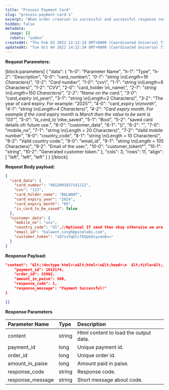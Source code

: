 ```yaml
---
title: "Process Payment Card"
slug: "process-payment-card-1"
excerpt: "When order creation is successful and successful response received by the merchant then the merchant needs to call second consecutive server to server call which would process the payment to create unique transction id. In this API call merchant need to pass Card/UPI/GPAY/Netbanking transaction related data."
hidden: false
metadata: 
  image: []
  robots: "index"
createdAt: "Thu Feb 03 2022 12:12:14 GMT+0000 (Coordinated Universal Time)"
updatedAt: "Tue Oct 04 2022 14:22:34 GMT+0000 (Coordinated Universal Time)"
---
```

**Request Parameters:** 

[block:parameters]
{
  "data": {
    "h-0": "Parameter Name",
    "h-1": "Type",
    "h-2": "Description",
    "0-0": "card_number\\*",
    "0-1": "string  \n(Length=19 Characters)",
    "0-2": "Card number",
    "1-0": "cvv\\*",
    "1-1": "string  \n(Length=6 Characters)",
    "1-2": "CVV",
    "2-0": "card_holder  \n\\_name\\*",
    "2-1": "string  \n(Length=150 Characters)",
    "2-2": "Name on the card.",
    "3-0": "card_expiry  \n\\_year\\*",
    "3-1": "string  \n(Length=2 Characters)",
    "3-2": "The year of card expiry. For example: \"2025\"",
    "4-0": "card_expiry  \n\\_month",
    "4-1": "string  \n(Length=4 Characters)",
    "4-2": "Card expiry month. For example if the card expiry month is March then the value to be sent is \"03\"",
    "5-0": "is_card_to_  \nbe_saved",
    "5-1": "Bool",
    "5-2": "saved card details ofr future use.",
    "6-0": "customer_data",
    "6-1": "()",
    "6-2": "",
    "7-0": "mobile_no",
    "7-1": "string  \n(Length = 20 Characters)",
    "7-2": "Vaild mobile number",
    "8-0": "country_code",
    "8-1": "string  \n(Length = 10 Characters)",
    "8-2": "Vaild country code.",
    "9-0": "email_id",
    "9-1": "string  \n(Length = 105 Characters)",
    "9-2": "Email of the user.",
    "10-0": "customer_token\\*",
    "10-1": "string",
    "10-2": "Generated customer token."
  },
  "cols": 3,
  "rows": 11,
  "align": [
    "left",
    "left",
    "left"
  ]
}
[/block]


**Request Body payload:** 

```json JSON
{
  "card_data": {
    "card_number": "4012001037141112",
    "cvv": "123",
    "card_holder_name": "BALWANT",
    "card_expiry_year": "2024",
    "card_expiry_month": "05",
    "is_card_to_be_saved": false
  },
  "customer_data": {
    "mobile_no": "xxx",
    "country_code": "91",//Optional If send then okay otherwise we are assigning default value
    "email_id": "balwant.singh@pinelabs.com",
    "customer_token": "vQ7ssVqGlcfEUpGdzycwnQ=="
  }
}
```

**Response Payload:** 

```json 200 Success
"content": "&lt;!doctype html>\n&lt;html>\n&lt;head>\n  &lt;title>&lt;/title>\n  &lt;meta http-equiv=&quot;X-UA-Compatible&quot; content=&quot;IE=edge&quot;>\n  &lt;meta charset=&quot;utf-8&quot; />\n  &lt;meta name=&quot;viewport&quot; content=&quot;width=device-width, initial-scale=1&quot;>\n  &lt;link href=&quot;https://fonts.googleapis.com/icon?family=Material+Icons&quot; rel=&quot;stylesheet&quot;/>\n  &lt;link href=&quot;https://fonts.googleapis.com/css?family=Muli:400,600,800&quot; rel=&quot;stylesheet&quot;/>\n&lt;/head>\n&lt;script>\n  var events = {\n    page: &#39;gateway_otp_postform&#39;,\n    props: {\n          payment_id: &#39;pay_IpBZ16y9FkPLuJ&#39;,\n              merchant_id: &#39;DcIpvz549ymVaY&#39;,\n        },\n    load: true,\n    unload: true\n  }\n&lt;/script>\n&lt;script>\n!function(e){e.track=Boolean;try{if(/razorpay\\.in$/.test(location.origin))return;if(&quot;object&quot;!=typeof e.events)return;var n=e.events.props;if(0===Object.keys(n).length)return;var t,o=e.events,r=o.page,a=o.load,s=o.unload,i=o.error,c=&quot;https://lumberjack.razorpay.com/v1/track&quot;,u=&quot;MC40OTMwNzgyMDM3MDgwNjI3Nw9YnGzW&quot;,p=&quot;function&quot;==typeof navigator.sendBeacon,d=Date.now(),f=[{name:&quot;ua_parser&quot;,input_key:&quot;user_agent&quot;,output_key:&quot;user_agent_parsed&quot;}];function l(e,o){(o=o||{}).beacon=p,o.time_since_render=Date.now()-d,o.url=location.href,function(e,n){if(e&amp;&amp;n)Object.keys(n).forEach(function(t){e[t]=n[t]})}(o,n);var a={addons:f,events:[{event:r+&quot;:&quot;+e,properties:o,timestamp:Date.now()}]},s=encodeURIComponent(btoa(unescape(encodeURIComponent(JSON.stringify(a))))),i=JSON.stringify({key:u,data:s});p?navigator.sendBeacon(c,i):((t=new XMLHttpRequest).open(&quot;post&quot;,c,!0),t.send(i))}a&amp;&amp;l(&quot;load&quot;),s&amp;&amp;e.addEventListener(&quot;unload&quot;,function(){l(&quot;unload&quot;)}),i&amp;&amp;e.addEventListener(&quot;error&quot;,function(e){l(&quot;error&quot;,{message:e.message,line:e.line,col:e.col,stack:e.error&amp;&amp;e.error.stack})})}catch(e){}e.track=l}(window);\n&lt;/script>\n\n&lt;body>\n    &lt;div id=&quot;preloading&quot;>\n        &lt;style>\n            body {\n                background: #f4f4f4;\n            }\n        &lt;/style>\n        &lt;style>\n@keyframes  lo{to{transform:rotate(360deg)}}@-webkit-keyframes lo{to{-webkit-transform:rotate(360deg)}}\n.loader{height:24px;width:24px;border-radius:50%;display:inline-block;\n  animation:lo .8s infinite linear;-webkit-animation:lo .8s infinite linear;\n  transition:0.3s;-webkit-transition:0.3s;\n  opacity:0;border:2px solid #3395FF;border-top-color:transparent}\n.vis{opacity:1}\n&lt;/style>\n&lt;div class=&quot;loader vis&quot; style=&quot;position:absolute;top:115px;left:50%;margin-left:-12px&quot;>&lt;/div>\n        &lt;img src=&quot;https://cdn.razorpay.com/logo.svg&quot; id=&quot;logo&quot; height=&quot;35px&quot; style=&quot;margin:30px auto 10px; display:block&quot;>\n    &lt;/div>\n  &lt;script type=&quot;text/javascript&quot;>\n    // input data //\n    var data = {&quot;type&quot;:&quot;otp&quot;,&quot;request&quot;:{&quot;url&quot;:&quot;https:\/\/api.razorpay.com\/v1\/payments\/pay_IpBZ16y9FkPLuJ\/otp_submit\/4f3ae8d949e9be5ce4a0c70e08b7114bc8e06dc2?key_id=rzp_test_i00i1DaqSdP1bj&quot;,&quot;content&quot;:{&quot;type&quot;:&quot;otp&quot;,&quot;bank&quot;:&quot;ICIC&quot;,&quot;next&quot;:[&quot;submit_otp&quot;,&quot;resend_otp&quot;]},&quot;method&quot;:&quot;POST&quot;},&quot;version&quot;:1,&quot;payment_id&quot;:&quot;pay_IpBZ16y9FkPLuJ&quot;,&quot;gateway&quot;:&quot;eyJpdiI6ImUrXC8zWktKRFFycUdnS04zU3pybTV3PT0iLCJ2YWx1ZSI6ImM1dlNmR2pGQ3czZlM2cnZVNEQ3bnh0NlFkUmY2STdpSmowXC9ETW9LV0dZPSIsIm1hYyI6IjlkNTVhNjU5Y2NiMzA5MTdhMTNmYjU0YmI4MjgwOGQ2NzY3OTFlYTVlOGNiZDA4NGIwMDU1NGEzZjAxMzgxZjUifQ==&quot;,&quot;contact&quot;:&quot;+919050157978&quot;,&quot;amount&quot;:&quot;5.00&quot;,&quot;formatted_amount&quot;:&quot;₹ 5&quot;,&quot;wallet&quot;:null,&quot;merchant&quot;:&quot;Test&quot;,&quot;merchant_id&quot;:&quot;DcIpvz549ymVaY&quot;,&quot;theme_color&quot;:&quot;#3594E2&quot;,&quot;nobranding&quot;:false,&quot;redirect&quot;:&quot;https:\/\/api.razorpay.com\/v1\/payments\/pay_IpBZ16y9FkPLuJ\/authentication\/redirect?key_id=rzp_test_i00i1DaqSdP1bj&quot;,&quot;metadata&quot;:{&quot;issuer&quot;:&quot;HDFC&quot;,&quot;network&quot;:&quot;VISA&quot;,&quot;last4&quot;:&quot;1112&quot;,&quot;iin&quot;:&quot;401200&quot;}};\n    // input data //\n    try { CheckoutBridge.setPaymentID(data.payment_id) } catch(e){}\n  &lt;/script>\n  &lt;div id=&quot;app&quot;>&lt;/div>\n  &lt;script type=&quot;text/javascript&quot; src=&quot;https://cdn.razorpay.com/static/otp/bundle.js&quot; charset=&quot;utf-8&quot;>&lt;/script>\n  \n  &lt;form class=&quot;card&quot; id=&quot;otpform&quot; name=&quot;otpform&quot; action=&quot;https://api.razorpay.com/v1/payments/pay_IpBZ16y9FkPLuJ/otp_submit/4f3ae8d949e9be5ce4a0c70e08b7114bc8e06dc2?key_id=rzp_test_i00i1DaqSdP1bj&quot; method=&quot;post&quot;>\n    &lt;input id=&#39;otp&#39; type=&quot;hidden&quot; name=&quot;otp&quot; maxlength=&quot;6&quot;>\n  &lt;/form>\n  &lt;form id=&quot;form2&quot; name=&quot;form2&quot;>\n    &lt;input type=&quot;hidden&quot; name=&quot;type&quot; value=&quot;otp&quot;>\n    &lt;input type=&quot;hidden&quot; name=&quot;gateway&quot; value=&quot;eyJpdiI6ImUrXC8zWktKRFFycUdnS04zU3pybTV3PT0iLCJ2YWx1ZSI6ImM1dlNmR2pGQ3czZlM2cnZVNEQ3bnh0NlFkUmY2STdpSmowXC9ETW9LV0dZPSIsIm1hYyI6IjlkNTVhNjU5Y2NiMzA5MTdhMTNmYjU0YmI4MjgwOGQ2NzY3OTFlYTVlOGNiZDA4NGIwMDU1NGEzZjAxMzgxZjUifQ==&quot;>\n  &lt;/form>\n&lt;/body>\n&lt;/html>\n",
    "payment_id": 1013174,
    "order_id": 33902,
    "amount_in_paise": 500,
    "response_code": 1,
    "response_message": "Payment Successful!"
}
```
```json 400 Bad Request
{}
```

**Response Parameters** 

| Parameter Name   | Type   | Description                           |
| :--------------- | :----- | :------------------------------------ |
| content          | string | Html content to load the output data. |
| payment_id       | long   | Unique payment id.                    |
| order_id         | long   | Unique order id.                      |
| amount_in_paise  | long   | Amount paid in paise.                 |
| response_code    | string | Response code.                        |
| response_message | string | Short message about code.             |
